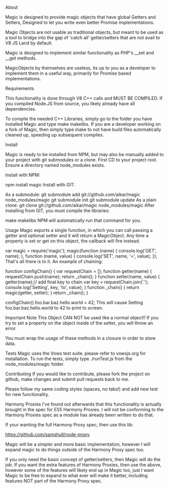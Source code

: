 About

Magic is designed to provide magic objects that have global Getters and Setters, Designed to let you write even better Promise implementations.

Magic Objects are not usable as traditional objects, but meant to be used as a tool to bridge into the gap of 'catch all' getter/setters that are not avail to V8 JS Land by default.

Magic is designed to implement similar functionality as PHP's __set and __get methods.

MagicObjects by themselves are useless, its up to you as a developer to implement them in a useful way, primarily for Promise based implementations.

Requirements

This functionality is done through V8 C++ calls and MUST BE COMPILED. If you compiled Node.JS from source, you likely already have all dependencies.

To compile the needed C++ Libraries, simply go to the folder you have installed Magic and type make makelibs. If you are a developer working on a fork of Magic, then simply type make to not have build files automatically cleaned up, speeding up subsequent compiles.

Install

Magic is ready to be installed from NPM, but may also be manually added to your project with git submodules or a clone. First CD to your project root. Ensure a directory named node_modules exists.

Install with NPM:

npm install magic
Install with GIT:

As a submodule:
git submodule add git://github.com/aikar/magic node_modules/magic
git submodule init
git submodule update
As a plain clone:
git clone git://github.com/aikar/magic node_modules/magic
After installing from GIT, you must compile the libraries:

make makelibs
NPM will automatically run that command for you.

Usage
Magic exports a single function, in which you can call passing a getter and optional setter and it will return a MagicObject. Any time a property is set or get on this object, the callback will fire instead.

  var magic = require('magic');
  magic(function (name) {
      console.log('GET', name);
  }, function (name, value) {
      console.log('SET', name, '=', value);
  });
That's all there is to it. An example of chaining:

  function configChain() {
    var requestChain = [];
    function getter(name) {
      requestChain.push(name);
      return _chain();
    }
    function setter(name, value) {
      getter(name);// add final key to chain
      var key = requestChain.join('.');
      console.log('Setting', key, 'to', value);
    }
    function _chain() {
      return magic(getter, setter);
    }
    return _chain();
  }
  
  configChain().foo.bar.baz.hello.world = 42;
This will cause Setting foo.bar.baz.hello.world to 42 to print to screen.

Important Note
This Object CAN NOT be used like a normal object!! If you try to set a property on the object inside of the setter, you will throw an error.

You must wrap the usage of these methods in a closure in order to store data.

Tests
Magic uses the Vows test suite. please refer to vowsjs.org for installation. To run the tests, simply type ./runTest.js from the node_modules/magic folder.

Contributing
If you would like to contribute, please fork the project on github, make changes and submit pull requests back to me.

Please follow my same coding styles (spaces, no tabs!) and add new test for new functionality.

Harmony Proxies
I've found out afterwards that this functionality is actually brought in the spec for ES5 Harmony Proxies. I will not be conforming to the Harmony Proxies spec as a module has already been written to do that.

If your wanting the full Harmony Proxy spec, then use this lib:

https://github.com/samshull/node-proxy

Magic will be a simpler and more basic implementation, however I will expand magic to do things outside of the Harmony Proxy spec too.

If you only need the basic concept of getter/setters, then Magic will do the job. If you want the extra features of Harmony Proxies, then use the above, however some of the features will likely end up in Magic too, just I want Magic to be free to expand to what ever will make it better, including features NOT part of the Harmony Proxy spec.
